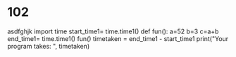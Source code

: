 # 102
asdfghjk
import time
start_time1= time.time1()
def fun():
    a=52
    b=3
    c=a+b
end_time1= time.time1()
fun()
timetaken = end_time1 - start_time1
print("Your program takes: ", timetaken)
